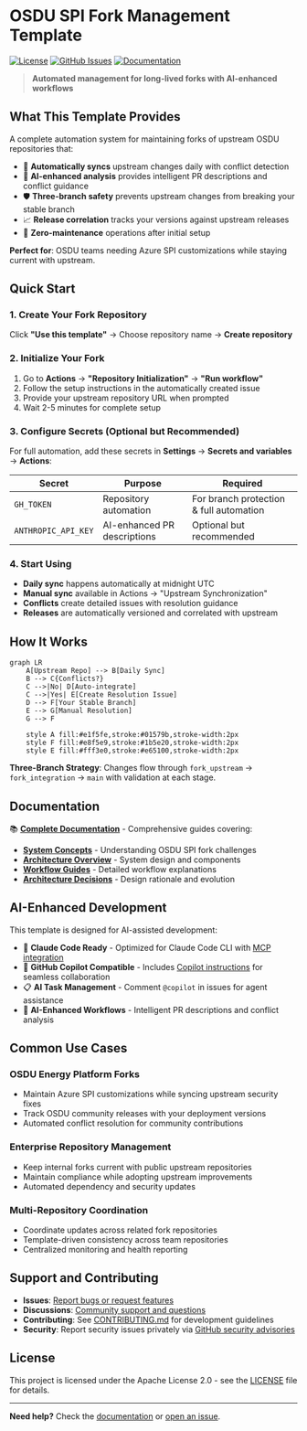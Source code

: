 # OSDU SPI Fork Management Template

[![License](https://img.shields.io/badge/License-Apache%202.0-blue.svg)](https://opensource.org/licenses/Apache-2.0)
[![GitHub Issues](https://img.shields.io/github/issues/danielscholl-osdu/osdu-fork-template)](https://github.com/danielscholl-osdu/osdu-fork-template/issues)
[![Documentation](https://img.shields.io/badge/Documentation-Live-blue?logo=gitbook)](https://danielscholl-osdu.github.io/osdu-fork-template/)

> **Automated management for long-lived forks with AI-enhanced workflows**

## What This Template Provides

A complete automation system for maintaining forks of upstream OSDU repositories that:

- 🔄 **Automatically syncs** upstream changes daily with conflict detection
- 🤖 **AI-enhanced analysis** provides intelligent PR descriptions and conflict guidance  
- 🛡️ **Three-branch safety** prevents upstream changes from breaking your stable branch
- 📈 **Release correlation** tracks your versions against upstream releases
- 🎯 **Zero-maintenance** operations after initial setup

**Perfect for**: OSDU teams needing Azure SPI customizations while staying current with upstream.

## Quick Start

### 1. Create Your Fork Repository

Click **"Use this template"** → Choose repository name → **Create repository**

### 2. Initialize Your Fork

1. Go to **Actions** → **"Repository Initialization"** → **"Run workflow"**
2. Follow the setup instructions in the automatically created issue
3. Provide your upstream repository URL when prompted
4. Wait 2-5 minutes for complete setup

### 3. Configure Secrets (Optional but Recommended)

For full automation, add these secrets in **Settings** → **Secrets and variables** → **Actions**:

| Secret | Purpose | Required |
|--------|---------|----------|
| `GH_TOKEN` | Repository automation | For branch protection & full automation |
| `ANTHROPIC_API_KEY` | AI-enhanced PR descriptions | Optional but recommended |

### 4. Start Using

- **Daily sync** happens automatically at midnight UTC
- **Manual sync** available in Actions → "Upstream Synchronization"  
- **Conflicts** create detailed issues with resolution guidance
- **Releases** are automatically versioned and correlated with upstream

## How It Works

```mermaid
graph LR
    A[Upstream Repo] --> B[Daily Sync]
    B --> C{Conflicts?}
    C -->|No| D[Auto-integrate]
    C -->|Yes| E[Create Resolution Issue]
    D --> F[Your Stable Branch]
    E --> G[Manual Resolution]
    G --> F
    
    style A fill:#e1f5fe,stroke:#01579b,stroke-width:2px
    style F fill:#e8f5e9,stroke:#1b5e20,stroke-width:2px
    style E fill:#fff3e0,stroke:#e65100,stroke-width:2px
```

**Three-Branch Strategy**: Changes flow through `fork_upstream` → `fork_integration` → `main` with validation at each stage.

## Documentation

📚 **[Complete Documentation](https://danielscholl-osdu.github.io/osdu-fork-template/)** - Comprehensive guides covering:

- **[System Concepts](https://danielscholl-osdu.github.io/osdu-fork-template/concepts/)** - Understanding OSDU SPI fork challenges
- **[Architecture Overview](https://danielscholl-osdu.github.io/osdu-fork-template/architecture/overview/)** - System design and components
- **[Workflow Guides](https://danielscholl-osdu.github.io/osdu-fork-template/workflows/synchronization/)** - Detailed workflow explanations
- **[Architecture Decisions](https://danielscholl-osdu.github.io/osdu-fork-template/decisions/)** - Design rationale and evolution

## AI-Enhanced Development

This template is designed for AI-assisted development:

- 🤖 **Claude Code Ready** - Optimized for Claude Code CLI with [MCP integration](https://danielscholl-osdu.github.io/osdu-fork-template/architecture/ai_integration/)
- 🤝 **GitHub Copilot Compatible** - Includes [Copilot instructions](.github/copilot-instructions.md) for seamless collaboration
- 📋 **AI Task Management** - Comment `@copilot` in issues for agent assistance
- 🔄 **AI-Enhanced Workflows** - Intelligent PR descriptions and conflict analysis

## Common Use Cases

### OSDU Energy Platform Forks
- Maintain Azure SPI customizations while syncing upstream security fixes
- Track OSDU community releases with your deployment versions
- Automated conflict resolution for community contributions

### Enterprise Repository Management
- Keep internal forks current with public upstream repositories
- Maintain compliance while adopting upstream improvements
- Automated dependency and security updates

### Multi-Repository Coordination
- Coordinate updates across related fork repositories
- Template-driven consistency across team repositories
- Centralized monitoring and health reporting

## Support and Contributing

- **Issues**: [Report bugs or request features](https://github.com/danielscholl-osdu/osdu-fork-template/issues)
- **Discussions**: [Community support and questions](https://github.com/danielscholl-osdu/osdu-fork-template/discussions)
- **Contributing**: See [CONTRIBUTING.md](CONTRIBUTING.md) for development guidelines
- **Security**: Report security issues privately via [GitHub security advisories](https://github.com/danielscholl-osdu/osdu-fork-template/security/advisories)

## License

This project is licensed under the Apache License 2.0 - see the [LICENSE](LICENSE) file for details.

---

**Need help?** Check the [documentation](https://danielscholl-osdu.github.io/osdu-fork-template/) or [open an issue](https://github.com/danielscholl-osdu/osdu-fork-template/issues/new).